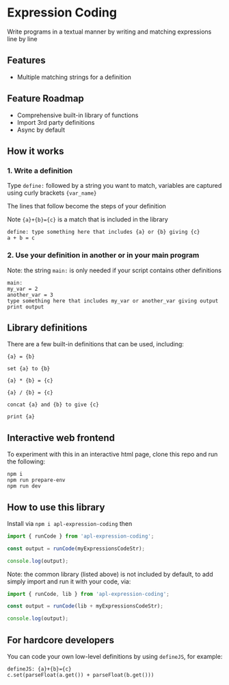 # Expression Coding
Write programs in a textual manner by writing and matching expressions line by line

## Features
- Multiple matching strings for a definition

## Feature Roadmap
- Comprehensive built-in library of functions
- Import 3rd party definitions
- Async by default

## How it works

### 1. Write a definition

Type `define:` followed by a string you want to match, variables are captured using curly brackets `{var_name}`

The lines that follow become the steps of your definition

Note `{a}+{b}={c}` is a match that is included in the library

```
define: type something here that includes {a} or {b} giving {c}
a + b = c
```

### 2. Use your definition in another or in your main program

Note: the string `main:` is only needed if your script contains other definitions

```
main:
my_var = 2
another_var = 3
type something here that includes my_var or another_var giving output
print output
```

## Library definitions
There are a few built-in definitions that can be used, including:

```
{a} = {b}
```
```
set {a} to {b}
```
```
{a} * {b} = {c}
```
```
{a} / {b} = {c}
```
```
concat {a} and {b} to give {c}
```
```
print {a}
```

## Interactive web frontend

To experiment with this in an interactive html page, clone this repo and run the following:

```
npm i
npm run prepare-env
npm run dev
```

## How to use this library

Install via `npm i apl-expression-coding` then

```javascript
import { runCode } from 'apl-expression-coding';

const output = runCode(myExpressionsCodeStr);

console.log(output);
```

Note: the common library (listed above) is not included by default, to add simply import and run it with your code, via:

```javascript
import { runCode, lib } from 'apl-expression-coding';

const output = runCode(lib + myExpressionsCodeStr);

console.log(output);
```

## For hardcore developers

You can code your own low-level definitions by using `defineJS`, for example:

```
defineJS: {a}+{b}={c}
c.set(parseFloat(a.get()) + parseFloat(b.get()))
```
